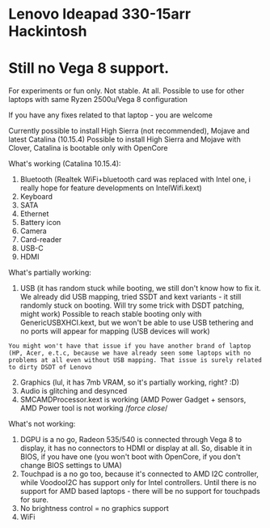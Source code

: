 # Lenovo Ideapad 330-15arr Hackintosh

# Still no Vega 8 support. 

For experiments or fun only. Not stable. At all. Possible to use for other laptops with same Ryzen 2500u/Vega 8  configuration

If you have any fixes related to that laptop - you are welcome

Currently possible to install High Sierra (not recommended), Mojave and latest Catalina (10.15.4)
Possible to install High Sierra and Mojave with Clover, Catalina is bootable only with OpenCore

What's working (Catalina 10.15.4):

1) Bluetooth (Realtek WiFi+bluetooth card was replaced with Intel one, i really hope for feature developments on IntelWifi.kext)
2) Keyboard
3) SATA
4) Ethernet 
5) Battery icon
6) Camera 
7) Card-reader
8) USB-C
9) HDMI

What's partially working:

1) USB (it has random stuck while booting, we still don't know how to fix it. We already did USB mapping, tried SSDT and kext variants - it still randomly stuck on booting. Will try some trick with DSDT patching, might work)
Possible to reach stable booting only with GenericUSBXHCI.kext, but we won't be able to use USB tethering and no ports will appear for mapping (USB devices will work)

`You might won't have that issue if you have another brand of laptop (HP, Acer, e.t.c, because we have already seen some laptops with no problems at all even without USB mapping. That issue is surely related to dirty DSDT of Lenovo`

2) Graphics (lul, it has 7mb VRAM, so it's partially working, right? :D)
3) Audio is glitching and desynced
4) SMCAMDProcessor.kext is working (AMD Power Gadget + sensors, AMD Power tool is not working /*force close*/

What's not working:

1) DGPU is a no go, Radeon 535/540 is connected through Vega 8 to display, it has no connectors to HDMI or display at all. So, disable it in BIOS, if you have one (you won't boot with OpenCore, if you don't change BIOS settings to UMA)
2) Touchpad is a no go too, because it's connected to AMD I2C controller, while VoodooI2C has support only for Intel controllers. Until there is no support for AMD based laptops - there will be no support for touchpads for sure. 
3) No brightness control = no graphics support
4) WiFi
